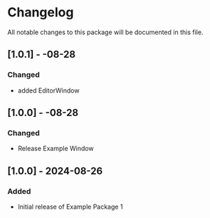 # Changelog

All notable changes to this package will be documented in this file.

## [1.0.1] - -08-28

### Changed
- added EditorWindow

## [1.0.0] - -08-28

### Changed
- Release Example Window

## [1.0.0] - 2024-08-26

### Added
- Initial release of Example Package 1
